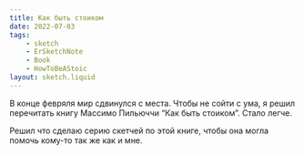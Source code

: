 ```yaml
---
title: Как быть стоиком
date: 2022-07-03
tags:
    - sketch
    - ErSketchNote
    - Book
    - HowToBeAStoic
layout: sketch.liquid
---
```


В конце февряля мир сдвинулся с места. Чтобы не сойти с ума, я решил перечитать книгу Массимо Пильюччи “Как быть стоиком”. Стало легче.

Решил что сделаю серию скетчей по этой книге, чтобы она могла помочь кому-то так же как и мне.
